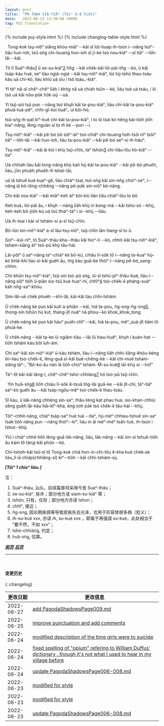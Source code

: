 ```yaml
---
layout: post
title:  "PÓ-THAH SIÂ-YIÁᴺ (Tŏiⁿ 6-8 hio̍h)"
date:   2022-06-23 13:30:00 +0800
tag: PUJ_translation
---
```


{% include puj-style.html %}
{% include changlog-table-style.html %}

<!-- One source of great unhappiness to Chinese women is in the law which forbids the breaking of betrothal contracts, even though these be made in the infancy of the parties involved. -->
&nbsp;&nbsp;Tong-kok tsṳ-niôⁿ siăng khóu-miāⁿ &#x002D;&#x002D;kâi sĭ lu̍t-huap m̆-tsún i&#x002D;&#x002D;nâng húiⁿ-tiāu hun-ioh, tsŭ-sǹg chí-tsuang hun-ioh sĭ jī-ke tsò nou-kiáⁿ &#x002D;&#x002D;sî tiāⁿ &#x002D;&#x002D;lo̍h-lâi &#x002D;&#x002D;kâi. 
<!-- At one of the chapels somewhat remote from Swatow, a beautiful girl nineteen years old fled from her home to me and begged me to adopt her as my daughter. -->
Tŏ lī Suàⁿ-thâu<a href="#note_1" class="note">1</a> ŭ se-su-kiáⁿ<a href="#note_2" class="note">2</a> hn̆g &#x002D;&#x002D;kâi che̍k-kâi lói-pài-tn̂g &#x002D;&#x002D;kò, ŭ kâi tsa̍p-káu huè, seⁿ liáu ngiá-ngiá &#x002D;&#x002D;kâi tsṳ-niôⁿ-kiáⁿ, tùi hṳ́-tshù thau-tsáu kàu uá chí-kò, liáu khiû uá siu i tsò tsáu₊-kiáⁿ.
<!-- She said she would serve mes as a slave if I would but steal her and carry her away concealed in my boat. -->
Yi tàⁿ nâ-sĭ chĕⁿ-chĕⁿ lia̍h i khǹg nā uá chiah tsûn &#x002D;&#x002D;kò, liáu tuè uá tsáu, i ŏi tsò uá kâi nôu-po̍k ho̍k-sṳ̆ &#x002D;&#x002D;uá. 
<!-- She had been betrothed in childhood to a boy who had since developed a loathsome and incurable disease; -->
Yi tsṳ̆-sòi tsŭ pun &#x002D;&#x002D;nâng tsò khṳh kâi ta-pou-kiáⁿ, liáu chí-kâi ta-pou-kiáⁿ phuà-tuā-pēⁿ, chhi-gî-kúi huáⁿ₊ ui bŏi-hó;
<!-- and though she had not seen him, she knew how horrible he was, and would die rather than marry him. -->
tsŭ-sǹg m̆-pat kìⁿ-kuè chí-kâi ta-pou-kiáⁿ, i to ŏi tsai kò hêng kài-tio̍h jio̍h kiaⁿ-nâng, lêng-nguăn sí to m̆ kè &#x002D;&#x002D;pun &#x002D;&#x002D;i.
<!-- Her parents were not willing to carry out the contract they had made many years previously, but the boy's parents would not release them from the bargain. -->
Tsṳ-niôⁿ-kiáⁿ &#x002D;&#x002D;kâi pĕ-bó bô siŏⁿ-àiⁿ tsò-chiâⁿ chí-tsuang hoh-tsōi nîⁿ tsôiⁿ tiāⁿ &#x002D;&#x002D;lo̍h-lâi &#x002D;&#x002D;kâi hun-ioh, liáu ta-pou-kiáⁿ &#x002D;&#x002D;kâi pĕ-bó seⁿ-sí m̆-hàuⁿ.
<!-- Her mother urged her to kill herself, as the only solution of the question. -->
Tsṳ-niôⁿ-kiáⁿ &#x002D;&#x002D;kâi âi kiò i khṳ̀ tsṳ̆-chĭn, tàⁿ tshûn<a href="#note_3" class="note">3</a> chí-tiâu-lōu hó-kiâⁿ &#x002D;&#x002D;tiaⁿ.
<!-- I sent agents to negotiate with the boy's parents, but could make no terms with them; -->
Uá chhiah liáu kâi tong-nâng khṳ̀ kah hṳ́-kâi ta-pou-kiáⁿ &#x002D;&#x002D;kâi pĕ-bó phue̍h, liáu, jīm phue̍h phue̍h m̆ tshái-tāi;
<!-- and I also sought the officials and learned that they would not condone the withholding of a bride from even such a bridegroom. -->
uá iā tshuē kuè kuaⁿ-gê, liáu chiàⁿ-tsai, tsŭ-sǹg kâi sin-nn̂g chiòⁿ-seⁿ, i&#x002D;&#x002D;nâng iā bô-iông-chhêng &#x002D;&#x002D;nâng pé-pa̍k sin-niôⁿ kè-nâng. 
<!-- There was no legal way in which this child could be saved from her fate. -->
Chí-kâi nou-kiáⁿ &#x002D;&#x002D;kâi miāⁿ-keh àiⁿ kói-kiù liân tiâu chiàⁿ-lōu to bô.
<!-- Some weeks later she was taken to the house of her husband's parents, and soon after I heard of her death. -->
Keh kuá₊ lói-pài ău, i khṳh &#x002D;&#x002D;nâng lia̍h khṳ̀ in kong-má &#x002D;&#x002D;kâi tshù-só &#x002D;&#x002D;khṳ̀, keh-keh bô-jio̍h-kú uá tsŭ thiaⁿ-tàⁿ i sí&#x002D;&#x002D;khṳ̀ &#x002D;&#x002D;liáu.
<!-- Whether she died of grief or by suicide, I do not know. -->
Uá m̆-tsai i kài-sĭ tshám-sí a-sĭ tsṳ̆-chĭn.
<!-- Suicided is not uncommon among brides, nor among older women. -->
Bô-lŭn sin-niôⁿ-kiáⁿ a-sĭ lău-tsṳ-niôⁿ, tsṳ̆-chĭn lân-tiang-sî to ŭ.
<!-- Some years ago seven young women, at a village near Swatow, entered into a compact to drown themselves together. -->
Soiⁿ&#x002D;&#x002D;kúi-nîⁿ, tŏ Suàⁿ-thâu kha&#x002D;&#x002D;thâu kâi hioⁿ-lí &#x002D;&#x002D;kò, chhit-kâi tsṳ-niôⁿ-kiáⁿ, tsham-siâng àiⁿ tsò-pû khṳ̀ tâu-hái.
<!-- Three of them had been lately married, and after spending the customary four months at the houses of their fathers-in-law, had come to visit their own mothers. -->
Lăi-pôiⁿ ŭ saⁿ-nâng taⁿ-chiàⁿ kè bô-kú, chiàu lī-so̍k tŏ i&#x002D;&#x002D;nâng ta-kuaⁿ hṳ́-kò khiă-khí liáu sì-kâi gue̍h ău, tńg kàu guā-ke thóiⁿ i&#x002D;&#x002D;nâng pĕ-bó_sang-chhin.
<!-- They had been playmates, and were neighbours, and so they spun and sewed together, and rejoiced in their reunion. -->
Chí-khûn tsṳ-niôⁿ-kiáⁿ, tsṳ̆-sòi tsò-pû sńg, iŭ-sĭ tshù-piⁿ-thâu-bué, liáu i&#x002D;&#x002D;nâng siŏⁿ tio̍h ŭ-piàn sio-tsŭ kuè huaⁿ-hí, chhĭⁿ<a href="#note_4" class="note">4</a> tsò-che̍k-ē pháng-suàⁿ kah nn̂g-saⁿ-khòu. 
<!-- Mutual confidences revealed mutual griefs. -->
Sim-lăi-uē che̍k phue̍h &#x002D;&#x002D;khí-lâi, kâi-kâi tàu chhi-tshám.
<!-- One was married to an opium-smoker, a yellow bundle of bones, vibrating between besotted sleep and sottish waking. -->
Ŭ che̍k-nâng kè pun kâi kuh a-phiàn &#x002D;&#x002D;kâi, hiá ta-pou, n̂g-sng-n̂g-sng<a href="#note_5" class="note">5</a>, thong-sin tshûn hù kut, thàng-jît nuàⁿ nā phou&#x002D;&#x002D;kò khok_khok_tòng.
<!-- One was wedded to a gambler, who spent his days and nights wasting the family substance. -->
Ŭ che̍k-nâng kè pun kâi hàuⁿ pua̍h-chîⁿ &#x002D;&#x002D;kâi, hiá ta-pou, mêⁿ_suà-jît tiām tŏ phuà-ke.
<!-- One had a mother-in-law so stern and cruel that life was torment to those under her authority. -->
Ŭ che̍k-nâng &#x002D;&#x002D;kâi ta-ke iŭ ngiâm-tiâu &#x002D;&#x002D;lâi iŭ hiau-huêⁿ, khṳh i kuán-hat &#x002D;&#x002D;tio̍h tshám kàu bŏi luh-ám.
<!-- All three of the brides were miserable, and as they mingled their lamentations, their four unmarried friends and companions said to each other, "This is such sorrow as we must feel by-and-by. How better to be dead!" -->
Chí saⁿ-kâi sin-niôⁿ-kiáⁿ ŭ-kàu tshám, liáu i&#x002D;&#x002D;nâng lia̍h chhi-liâng-khóu-kéng lin-liau tsò-che̍k-ē, lĕng-guā sì-kâi buē-chêng-kè &#x002D;&#x002D;kâi chí-muē tsham-siâng tàⁿ-, "Bô-kú-ău nán iā tio̍h chiòⁿ tshám. M̆-su-kuè<a href="#note_6" class="note">6</a> lái-khṳ̀ sí &#x002D;&#x002D;hó!"
<!-- All agreed in this, and entered secretly into a covenant to end their lives together. -->
Tàⁿ-tît kâi-kâi tâng-ì, chĕⁿ-chĕⁿ tshó-chhiàng<a href="#note_7" class="note">7</a> hó tsò-pû tsṳ̆-chĭn.

<!-- They calculated the time when custom would again bring the married ones to their mothers' houses, and fixed the full moon of the seventh month, as the night for their escape from life. -->
&nbsp;&nbsp;Yin huâ-sǹg<a href="#note_8" class="note">8</a> tio̍h chiàu lī-so̍k ĕ-tsuā tńg-lâi guā-ke &#x002D;&#x002D;kâi jît-chí, tàⁿ-tiāⁿ saⁿ-kò gue̍h ău &#x002D;&#x002D;kâi tsa̍p-ngŏu-mêⁿ tsò-che̍k-ē thau-tsáu. 
<!-- When the time arrived, six of them dressed themselves in festal garments, with flowers in their hair, went hand in hand in the moonlight to the shore, bound themselves together with a rope, and threw themselves into the sea. -->
Sî kàu, ŭ la̍k-nâng chhēng sin-saⁿ, thâu-téng kat phau hue, sio-khan-chhiú sêng gue̍h lâi-kàu hái-kîⁿ-kha, ēng soh pa̍k tsò che̍k-ē tâu-hái &#x002D;&#x002D;khṳ̀.
<!-- The seventh, only thirteen years old, was discovered through some noise she made in searching for her best clothing in the night, and was prevented by her mother from leaving the house. -->
Tŏiⁿ-chhit-nâng, chiàⁿ tsa̍p-saⁿ huè tuā &#x002D;&#x002D;tiaⁿ, hṳ́-mêⁿ chhiau-tshuē sin-saⁿ tsak tio̍h nâng pun &#x002D;&#x002D;nâng thóiⁿ&#x002D;&#x002D;kìⁿ, liáu in âi méⁿ-méⁿ tsa̍h-tuè, m̆-tsún i tshut&#x002D;&#x002D;khṳ̀.
<!-- From her the fate of the other six was afterwards ascertained, and their bodies were recovered and buried in one grave. -->
Yiû i chiàⁿ chhê tio̍h lĕng-guā la̍k-nâng, liáu, la̍k-nâng &#x002D;&#x002D;kâi sin-si tshuē-tio̍h ău kám tŏ tâng-kâi phûn &#x002D;&#x002D;kò.
<!-- These are cases of extreme though not uncommon unhappiness, under the Chinese marriage-system. -->
Chí-tshoh-kâi tsŭ-sĭ tŏ Tong-kok chiá hun-in-chì-tōu ĕ-kha kuè chek-ak liáu_li iā chia̍p(chhiâng-sî) kìⁿ&#x002D;&#x002D;tio̍h &#x002D;&#x002D;kâi chhi-tshám-sṳ̄.

***[Tŏiⁿ 1 chioⁿ liáu.]***

注：
1. <span id="note_1">Suàⁿ-thâu, 汕头。后续篇章将采用今音 Suaⁿ-thâu；</span>
2. <span id="note_2">se-su-kiáⁿ, 些许；部分地方读 siam-su-kiáⁿ 等；</span>
3. <span id="note_3">tshûn, 只有，仅存；部分地方亦读 tshun；</span>
4. <span id="note_4">chhĭⁿ, 接近；</span>
5. <span id="note_6">n̂g-sng, 因长期疾病等导致皮肤失去光泽，也用于形容体弱多病（贬义）；</span>
6. <span id="note_6">m̆-su-kuè xxx, 亦读 m̆, su-kuè xxx ，即属于再强调 su-kuè，此处相当于 “要不然，不如 xxx”；</span>
7. <span id="note_7">tshó-chhiàng, 约定；</span>
8. <span id="note_8">huâ-sǹg, 估算。</span>


***[前页](PagodaShadowsPage005.html)***
***[后页](PagodaShadowsPage009.html)***


---
<br>

#### 变更历史

{:.changelog}

| 更改日期 | 更改信息 |
| --- | --- |
| 2022-06-27 | <a href="https://github.com/DonAnthonyLee/DonAnthonyLee.github.io/commit/e8e932fbddbaf6f5ce36687955bbf17ab61ff675" target="_blank">add PagodaShadowsPage009.md</a> |
| 2022-06-25 | <a href="https://github.com/DonAnthonyLee/DonAnthonyLee.github.io/commit/0177da602344a62337b3042cfbb985923a5fb5d0" target="_blank">improve punctuation and add comments</a> |
| 2022-06-24 | <a href="https://github.com/DonAnthonyLee/DonAnthonyLee.github.io/commit/f6bf55a4102b6c115bf0f18fabab186f45e25812" target="_blank">modified description of the time girls were to suicide</a> |
| 2022-06-24 | <a href="https://github.com/DonAnthonyLee/DonAnthonyLee.github.io/commit/d47eaaf8db10b6ca726dfc4077f198f8cdd5700f" target="_blank">fixed spelling of "opium" refering to William Duffus' dictionary , though it's not what I used to hear in my village before</a> |
| 2022-06-24 | <a href="https://github.com/DonAnthonyLee/DonAnthonyLee.github.io/commit/cc67aba1e5d8de4597cf7328a71d6d9b44949bb7" target="_blank">update PagodaShadowsPage006-008.md</a> |
| 2022-06-23 | <a href="https://github.com/DonAnthonyLee/DonAnthonyLee.github.io/commit/4502ca4e0aab7d482f827a52f8466a3bef5e7dac" target="_blank">modified for style</a> |
| 2022-06-23 | <a href="https://github.com/DonAnthonyLee/DonAnthonyLee.github.io/commit/befd2376bed2b7771b66dfdb4385ff6ae41feda4" target="_blank">modified for style</a> |
| 2022-06-23 | <a href="https://github.com/DonAnthonyLee/DonAnthonyLee.github.io/commit/4fa0e7c35a28c7ad6a477a274985b931b9959186" target="_blank">update PagodaShadowsPage006-008.md</a> |

